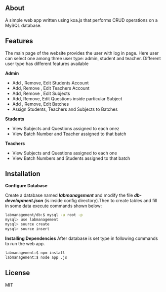 
## About

A simple web app written using koa.js that performs CRUD operations on a MySQL database.

## Features

The main page of the website provides the user with log in page. Here user can 
select one among three user type: admin, student and teacher. Different user 
type has different features available 

__Admin__
- Add , Remove, Edit Students Account 
- Add, Remove , Edit Teachers Account 
- Add, Remove , Edit Subjects 
- Add, Remove, Edit Questions inside particular Subject 
- Add , Remove, Edit Batches 
- Assign Students, Teachers and Subjects to Batches 
 
__Students__ 
- View Subjects and Questions assigned to each onez
- View Batch Number and Teacher assigned to that batch 
 

__Teachers__ 
- View Subjects and Questions assigned to each one
- View Batch Numbers and Students assigned to that batch 


## Installation

 **Configure Database**

Create a database named  __*labmanagement*__ and modify the file __*db-development.json*__ (is inside config directory).Then to create tables and fill in some data execute commands shown below:

```bash
labmanagement/db:$ mysql -u root -p
mysql> use labmanagement
mysql> source create
mysql> source insert
```

 **Installing Dependencies**
After database is set type in following commands to run the web app.

```bash
labmanagement:$ npm install
labmanagement:$ node app .js

```

## License

MIT

